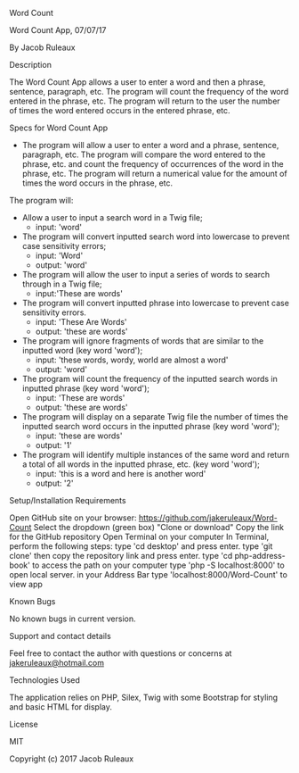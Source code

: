 Word Count

Word Count App, 07/07/17

By Jacob Ruleaux

Description

The Word Count App allows a user to enter a word and then a phrase, sentence, paragraph, etc. The program will count the frequency of the word entered in the phrase, etc. The program will return to the user the number of times the word entered occurs in the entered phrase, etc.

Specs for Word Count App


* The program will allow a user to enter a word and a phrase, sentence, paragraph, etc. The program will compare the word entered to the phrase, etc. and count the frequency of occurrences of the word in the phrase, etc. The program will return a numerical value for the amount of times the word occurs in the phrase, etc.

The program will:

  * Allow a user to input a search word in a Twig file;
    * input: 'word'
  * The program will convert inputted search word into lowercase to prevent case sensitivity errors;
    * input: 'Word'
    * output: 'word'
  * The program will allow the user to input a series of words to search through in a Twig file;
    * input:'These are words'
  * The program will convert inputted phrase into lowercase to prevent case sensitivity errors.
    * input: 'These Are Words'
    * output: 'these are words'
  * The program will ignore fragments of words that are similar to the inputted word (key word 'word');
     * input: 'these words, wordy, world are almost a word'
     * output: 'word'
  * The program will count the frequency of the inputted search words in inputted phrase (key word 'word');
    * input: 'These are words'
    * output: 'these are words'
  * The program will display on a separate Twig file the number of times the inputted search word occurs in the inputted phrase (key word 'word');
    * input: 'these are words'
    * output: '1'
  * The program will identify multiple instances of the same word and return a total of all words in the inputted phrase, etc. (key word 'word');
    * input: 'this is a word and here is another word'
    * output: '2'



Setup/Installation Requirements

Open GitHub site on your browser: https://github.com/jakeruleaux/Word-Count
Select the dropdown (green box) "Clone or download"
Copy the link for the GitHub repository
Open Terminal on your computer
In Terminal, perform the following steps:
type 'cd desktop' and press enter.
type 'git clone' then copy the repository link and press enter.
type 'cd php-address-book' to access the path on your computer
type 'php -S localhost:8000' to open local server.
in your Address Bar type 'localhost:8000/Word-Count' to view app

Known Bugs

No known bugs in current version.

Support and contact details

Feel free to contact the author with questions or concerns at jakeruleaux@hotmail.com

Technologies Used

The application relies on PHP, Silex, Twig with some Bootstrap for styling and basic HTML for display.

License

MIT

Copyright (c) 2017 Jacob Ruleaux
